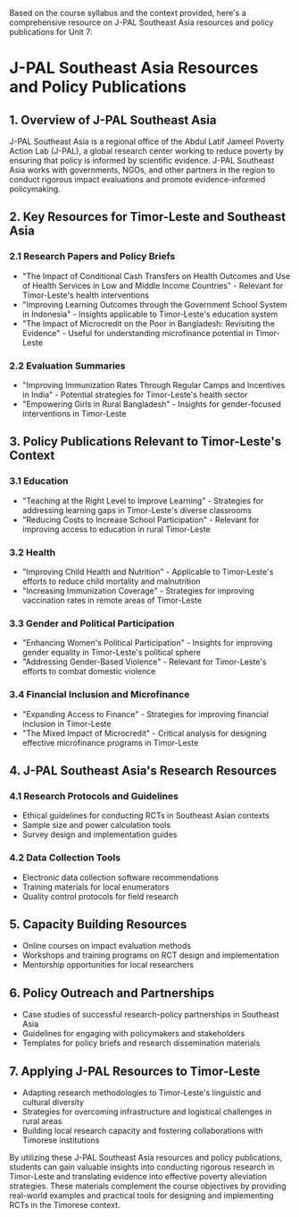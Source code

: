 Based on the course syllabus and the context provided, here's a comprehensive resource on J-PAL Southeast Asia resources and policy publications for Unit 7:

# J-PAL Southeast Asia Resources and Policy Publications

## 1. Overview of J-PAL Southeast Asia

J-PAL Southeast Asia is a regional office of the Abdul Latif Jameel Poverty Action Lab (J-PAL), a global research center working to reduce poverty by ensuring that policy is informed by scientific evidence. J-PAL Southeast Asia works with governments, NGOs, and other partners in the region to conduct rigorous impact evaluations and promote evidence-informed policymaking.

## 2. Key Resources for Timor-Leste and Southeast Asia

### 2.1 Research Papers and Policy Briefs

- "The Impact of Conditional Cash Transfers on Health Outcomes and Use of Health Services in Low and Middle Income Countries" - Relevant for Timor-Leste's health interventions
- "Improving Learning Outcomes through the Government School System in Indonesia" - Insights applicable to Timor-Leste's education system
- "The Impact of Microcredit on the Poor in Bangladesh: Revisiting the Evidence" - Useful for understanding microfinance potential in Timor-Leste

### 2.2 Evaluation Summaries

- "Improving Immunization Rates Through Regular Camps and Incentives in India" - Potential strategies for Timor-Leste's health sector
- "Empowering Girls in Rural Bangladesh" - Insights for gender-focused interventions in Timor-Leste

## 3. Policy Publications Relevant to Timor-Leste's Context

### 3.1 Education

- "Teaching at the Right Level to Improve Learning" - Strategies for addressing learning gaps in Timor-Leste's diverse classrooms
- "Reducing Costs to Increase School Participation" - Relevant for improving access to education in rural Timor-Leste

### 3.2 Health

- "Improving Child Health and Nutrition" - Applicable to Timor-Leste's efforts to reduce child mortality and malnutrition
- "Increasing Immunization Coverage" - Strategies for improving vaccination rates in remote areas of Timor-Leste

### 3.3 Gender and Political Participation

- "Enhancing Women's Political Participation" - Insights for improving gender equality in Timor-Leste's political sphere
- "Addressing Gender-Based Violence" - Relevant for Timor-Leste's efforts to combat domestic violence

### 3.4 Financial Inclusion and Microfinance

- "Expanding Access to Finance" - Strategies for improving financial inclusion in Timor-Leste
- "The Mixed Impact of Microcredit" - Critical analysis for designing effective microfinance programs in Timor-Leste

## 4. J-PAL Southeast Asia's Research Resources

### 4.1 Research Protocols and Guidelines

- Ethical guidelines for conducting RCTs in Southeast Asian contexts
- Sample size and power calculation tools
- Survey design and implementation guides

### 4.2 Data Collection Tools

- Electronic data collection software recommendations
- Training materials for local enumerators
- Quality control protocols for field research

## 5. Capacity Building Resources

- Online courses on impact evaluation methods
- Workshops and training programs on RCT design and implementation
- Mentorship opportunities for local researchers

## 6. Policy Outreach and Partnerships

- Case studies of successful research-policy partnerships in Southeast Asia
- Guidelines for engaging with policymakers and stakeholders
- Templates for policy briefs and research dissemination materials

## 7. Applying J-PAL Resources to Timor-Leste

- Adapting research methodologies to Timor-Leste's linguistic and cultural diversity
- Strategies for overcoming infrastructure and logistical challenges in rural areas
- Building local research capacity and fostering collaborations with Timorese institutions

By utilizing these J-PAL Southeast Asia resources and policy publications, students can gain valuable insights into conducting rigorous research in Timor-Leste and translating evidence into effective poverty alleviation strategies. These materials complement the course objectives by providing real-world examples and practical tools for designing and implementing RCTs in the Timorese context.